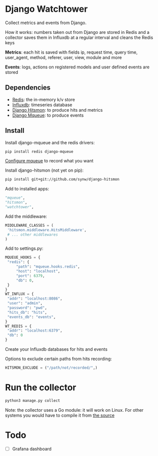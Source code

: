 # Django Watchtower

Collect metrics and events from Django.

How it works: numbers taken out from Django are stored in Redis and a collector saves them in 
Influxdb at a regular interval and cleans the Redis keys 

**Metrics**: each hit is saved with fields ip, request time, query time, user_agent, method, referer, user, view, module and more

**Events**: logs, actions on registered models and user defined events are stored

## Dependencies

- [Redis](https://redis.io/): the in-memory k/v store
- [Influxdb](https://www.influxdata.com/): timeseries database
- [Django Hitsmon](https://github.com/synw/django-mqueue): to produce hits and metrics
- [Django Mqueue](https://github.com/synw/django-hitsmon): to produce events

## Install

Install django-mqueue and the redis drivers:

   ```bash
   pip install redis django-mqueue
   ```

[Configure mqueue](http://django-mqueue.readthedocs.io/en/latest/usage/registered_models.html) to record what you want

Install django-hitsmon (not yet on pip):

   ```bash
   pip install git+git://github.com/synw/django-hitsmon
   ```

Add to installed apps:

   ```python
   "mqueue",
   "hitsmon",
   "watchtower",
   ```

Add the middleware:

   ```python
   MIDDLEWARE_CLASSES = (
    'hitsmon.middleware.HitsMiddleware',
    # ... other middlewares
   )
   ```

Add to settings.py:
   ```python
   MQUEUE_HOOKS = {
    "redis": {
        "path": "mqueue.hooks.redis",
        "host": "localhost",
        "port": 6379,
        "db": 0,
    }
   }
   WT_INFLUX = {
    "addr": "localhost:8086",
    "user": "admin",
    "password": "pwd",
    "hits_db": "hits",
    "events_db": "events",
   }
   WT_REDIS = {
    "addr": "localhost:6379",
    "db": 0
   }
   ```

Create your Influxdb databases for hits and events

Options to exclude certain paths from hits recording:

   ```python
   HITSMON_EXCLUDE = ("/path/not/recorded/",)
   ```
# Run the collector

   ```python
   python3 manage.py collect
   ```

Note: the collector uses a Go module: it will work on Linux. For other systems you would have to compile it
from [the source](https://github.com/synw/django-watchtower/tree/master/watchtower/collector/src)

# Todo

- [ ] Grafana dashboard